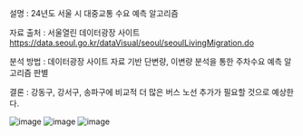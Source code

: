 설명 : 24년도 서울 시 대중교통 수요 예측 알고리즘

자료 출처 : 서울열린 데이터광장 사이트 https://data.seoul.go.kr/dataVisual/seoul/seoulLivingMigration.do

분석 방법 : 데이터광장 사이트 자료 기반 단변량, 이변량 분석을 통한 주차수요 예측 알고리즘 판별

결론 : 강동구, 강서구, 송파구에 비교적 더 많은 버스 노선 추가가 필요할 것으로 예상한다.


![image](https://github.com/user-attachments/assets/9e626986-7c90-4bb0-8446-3918bd56434c)
![image](https://github.com/user-attachments/assets/2fa7bd5d-ae09-4b8e-b911-3024d7f6e6f8)
![image](https://github.com/user-attachments/assets/b179e170-dc4b-4eb9-b0d1-9cac1d96809f)


